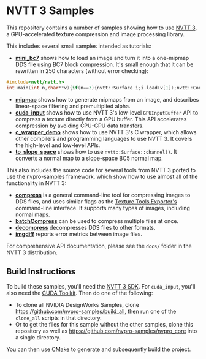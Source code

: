 # NVTT 3 Samples

This repository contains a number of samples showing how to use [NVTT 3](https://developer.nvidia.com/gpu-accelerated-texture-compression), a GPU-accelerated texture compression and image processing library.

This includes several small samples intended as tutorials:

* [**mini_bc7**](mini_bc7) shows how to load an image and turn it into a one-mipmap DDS file using BC7 block compression. It's small enough that it can be rewritten in 250 characters (without error checking):

```c++
#include<nvtt/nvtt.h>
int main(int n,char**v){if(n==3){nvtt::Surface i;i.load(v[1]);nvtt::Context c(1);nvtt::CompressionOptions o;o.setFormat(nvtt::Format_BC7);nvtt::OutputOptions p;p.setFileName(v[2]);c.outputHeader(i,1,o,p);c.compress(i,0,0,o,p);}}
```

* [**mipmap**](mipmap) shows how to generate mipmaps from an image, and describes linear-space filtering and premultiplied alpha.
* [**cuda_input**](cuda_input) shows how to use NVTT 3's low-level `GPUInputBuffer` API to compress a texture directly from a GPU buffer. This API accelerates compression by avoiding CPU-GPU data transfers.
* [**c_wrapper_demo**](c_wrapper_demo) shows how to use NVTT 3's C wrapper, which allows other compilers and programming languages to use NVTT 3. It covers the high-level and low-level APIs.
* [**to_slope_space**](to_slope_space) shows how to use `nvtt::Surface::channel()`. It converts a normal map to a slope-space BC5 normal map.

This also includes the source code for several tools from NVTT 3 ported to use the nvpro-samples framework, which show how to use almost all of the functionality in NVTT 3:

* [**compress**](compress) is a general command-line tool for compressing images to DDS files, and uses similar flags as the [Texture Tools Exporter's](https://developer.nvidia.com/nvidia-texture-tools-exporter) command-line interface. It supports many types of images, including normal maps.
* [**batchCompress**](batchCompress) can be used to compress multiple files at once.
* [**decompress**](decompress) decompresses DDS files to other formats.
* [**imgdiff**](imgdiff) reports error metrics between image files.

For comprehensive API documentation, please see the `docs/` folder in the NVTT 3 distribution.

## Build Instructions

To build these samples, you'll need the [NVTT 3 SDK](https://developer.nvidia.com/gpu-accelerated-texture-compression). For `cuda_input`, you'll also need the [CUDA Toolkit](https://developer.nvidia.com/cuda-downloads). Then do one of the following:

- To clone all NVIDIA DesignWorks Samples, clone https://github.com/nvpro-samples/build_all, then run one of the `clone_all` scripts in that directory.
- Or to get the files for this sample without the other samples, clone this repository as well as https://github.com/nvpro-samples/nvpro_core into a single directory.

You can then use [CMake](https://cmake.org/) to generate and subsequently build the project.